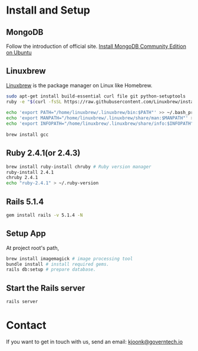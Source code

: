 # Install and Setup

## MongoDB
Follow the introduction of official site.
[Install MongoDB Community Edition on Ubuntu](https://docs.mongodb.com/manual/tutorial/install-mongodb-on-ubuntu/)

## Linuxbrew
[Linuxbrew](linuxbrew.sh) is the package manager on Linux like Homebrew.

``` bash
sudo apt-get install build-essential curl file git python-setuptools
ruby -e "$(curl -fsSL https://raw.githubusercontent.com/Linuxbrew/install/master/install)"
    
echo 'export PATH="/home/linuxbrew/.linuxbrew/bin:$PATH"' >> ~/.bash_profile
echo 'export MANPATH="/home/linuxbrew/.linuxbrew/share/man:$MANPATH"' >> ~/.bash_profile
echo 'export INFOPATH="/home/linuxbrew/.linuxbrew/share/info:$INFOPATH"' >> ~/.bash_profile
    
brew install gcc
```

## Ruby 2.4.1(or 2.4.3)
```bash
brew install ruby-install chruby # Ruby version manager
ruby-install 2.4.1
chruby 2.4.1
echo "ruby-2.4.1" > ~/.ruby-version
```

## Rails 5.1.4
```bash
gem install rails -v 5.1.4 -N
```

## Setup App
At project root's path,
```bash
brew install imagemagick # image processing tool
bundle install # install required gems.
rails db:setup # prepare database.
```

## Start the Rails server
```bash
rails server
```

# Contact
If you want to get in touch with us, send an email: [kjoonk@governtech.io](mailto:kjoonk@governtech.io)
